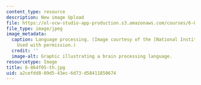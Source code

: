 ```yaml
---
content_type: resource
description: New image Upload
file: https://ol-ocw-studio-app-production.s3.amazonaws.com/courses/6-864-advanced-natural-language-processing-fall-2005/a2cefdd809d543ec6d73d58411850674_6-864f05-th.jpg
file_type: image/jpeg
image_metadata:
  caption: Language processing. (Image courtesy of the [National Institutes of Health](http://www.nih.gov/).
    Used with permission.)
  credit: ''
  image-alt: Graphic illustrating a brain processing language.
resourcetype: Image
title: 6-864f05-th.jpg
uid: a2cefdd8-09d5-43ec-6d73-d58411850674
---
```

